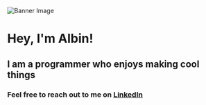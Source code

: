 ![Banner Image](https://github.com/Albisourous/Albisourous/blob/main/albin.jpg)

# Hey, I'm Albin!

## I am a programmer who enjoys making cool things

### Feel free to reach out to me on [LinkedIn](https://www.linkedin.com/in/albin-shrestha/)

